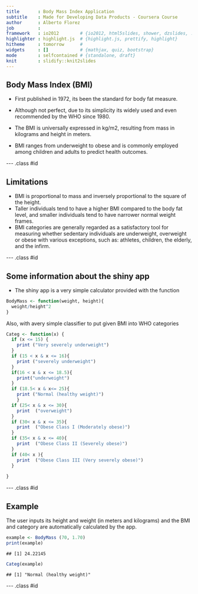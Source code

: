 ```yaml
---
title       : Body Mass Index Application
subtitle    : Made for Developing Data Products - Coursera Course
author      : Alberto Florez
job         : 
framework   : io2012        # {io2012, html5slides, shower, dzslides, ...}
highlighter : highlight.js  # {highlight.js, prettify, highlight}
hitheme     : tomorrow      # 
widgets     : []            # {mathjax, quiz, bootstrap}
mode        : selfcontained # {standalone, draft}
knit        : slidify::knit2slides
---
```


 

## Body Mass Index (BMI)  
  
* First published in 1972, its been the standard for body fat measure.
  
* Although not perfect, due to its simplicity its widely used and even recommended by the WHO since 1980.  
  
* The BMI is universally expressed in kg/m2, resulting from mass in kilograms and height in meters.  
  
* BMI ranges from underweight to obese and is commonly employed among children and adults to predict health outcomes. 



--- .class #id 


## Limitations  
* BMI is proportional to mass and inversely proportional to the square of the height.
* Taller individuals tend to have a higher BMI compared to the body fat level, and smaller individuals tend to have narrower normal weight frames.
* BMI categories are generally regarded as a satisfactory tool for measuring whether sedentary individuals are underweight, overweight or obese with various exceptions, such as: athletes, children, the elderly, and the infirm.

--- .class #id 


## Some information about the shiny app
* The shiny app is a very simple calculator provided with the function  
  

```r
BodyMass <- function(weight, height){
  weight/height^2
}
```
  
  
Also, with avery simple classifier to put given BMI into WHO categories  


```r
Categ <- function(x) {
  if (x <= 15) {
    print ("Very severely underweight")
  }
  if (15 < x & x <= 16){
    print ("severely underweight")
  }
  if(16 < x & x <= 18.5){
    print("underweight")
  }
  if (18.5< x & x<= 25){
    print ("Normal (healthy weight)")
    }
  if (25< x & x <= 30){
    print  ("overweight")
  }
  if (30< x & x <= 35){
    print  ("Obese Class I (Moderately obese)")
  }
  if (35< x & x <= 40){
    print  ("Obese Class II (Severely obese)")
  }
  if (40< x ){
    print  ("Obese Class III (Very severely obese)")
  }
  
}
```


--- .class #id 


## Example
  
  
The user inputs its height and weight (in meters and kilograms) and the BMI and category are automatically calculated by the app.


```r
example <- BodyMass (70, 1.70)
print(example)
```

```
## [1] 24.22145
```

```r
Categ(example)
```

```
## [1] "Normal (healthy weight)"
```

--- .class #id 





























